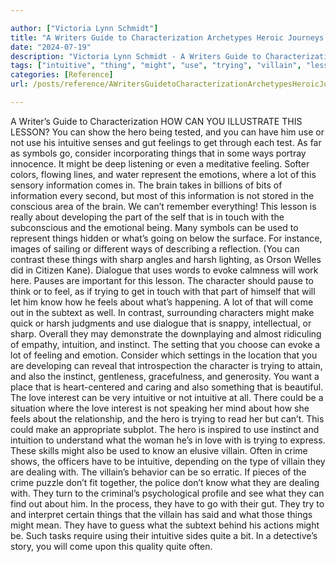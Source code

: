 ```yaml
---

author: ["Victoria Lynn Schmidt"]
title: "A Writers Guide to Characterization Archetypes Heroic Journeys and Other Elements of Dynamic Character Development - part0017_split_007.html"
date: "2024-07-19"
description: "Victoria Lynn Schmidt - A Writers Guide to Characterization Archetypes Heroic Journeys and Other Elements of Dynamic Character Development"
tags: ["intuitive", "thing", "might", "use", "trying", "villain", "lesson", "hero", "feeling", "lot", "information", "come", "character", "feel", "know", "instinct", "also", "love", "show", "gut", "get", "symbol", "go", "consider", "way"]
categories: [Reference]
url: /posts/reference/AWritersGuidetoCharacterizationArchetypesHeroicJourneysandOtherElementsofDynamicCharacterDevelopment-part0017split007html

---
```



A Writer’s Guide to Characterization
HOW CAN YOU ILLUSTRATE THIS LESSON?
You can show the hero being tested, and you can have him use or not use his intuitive senses and gut feelings to get through each test. As far as symbols go, consider incorporating things that in some ways portray innocence. It might be deep listening or even a meditative feeling. Softer colors, flowing lines, and water represent the emotions, where a lot of this sensory information comes in.
The brain takes in billions of bits of information every second, but most of this information is not stored in the conscious area of the brain. We can’t remember everything! This lesson is really about developing the part of the self that is in touch with the subconscious and the emotional being.
Many symbols can be used to represent things hidden or what’s going on below the surface. For instance, images of sailing or different ways of describing a reflection. (You can contrast these things with sharp angles and harsh lighting, as Orson Welles did in Citizen Kane). Dialogue that uses words to evoke calmness will work here. Pauses are important for this lesson. The character should pause to think or to feel, as if trying to get in touch with that part of himself that will let him know how he feels about what’s happening. A lot of that will come out in the subtext as well.
In contrast, surrounding characters might make quick or harsh judgments and use dialogue that is snappy, intellectual, or sharp. Overall they may demonstrate the downplaying and almost ridiculing of empathy, intuition, and instinct.
The setting that you choose can evoke a lot of feeling and emotion. Consider which settings in the location that you are developing can reveal that introspection the character is trying to attain, and also the instinct, gentleness, gracefulness, and generosity. You want a place that is heart-centered and caring and also something that is beautiful.
The love interest can be very intuitive or not intuitive at all. There could be a situation where the love interest is not speaking her mind about how she feels about the relationship, and the hero is trying to read her but can’t. This could make an appropriate subplot. The hero is inspired to use instinct and intuition to understand what the woman he’s in love with is trying to express.
These skills might also be used to know an elusive villain. Often in crime shows, the officers have to be intuitive, depending on the type of villain they are dealing with. The villain’s behavior can be so erratic. If pieces of the crime puzzle don’t fit together, the police don’t know what they are dealing with.
They turn to the criminal’s psychological profile and see what they can find out about him. In the process, they have to go with their gut. They try to and interpret certain things that the villain has said and what those things might mean. They have to guess what the subtext behind his actions might be. Such tasks require using their intuitive sides quite a bit. In a detective’s story, you will come upon this quality quite often.
